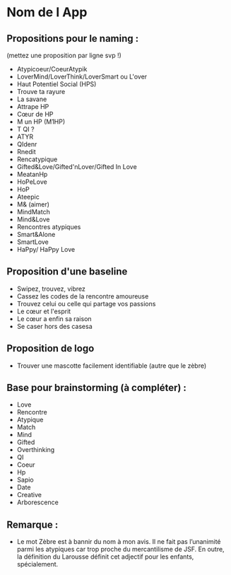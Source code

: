 # Nom de l App


## Propositions pour le naming :
(mettez une proposition par ligne svp !)

- Atypicoeur/CoeurAtypik
- LoverMind/LoverThink/LoverSmart ou L'over 
- Haut Potentiel Social (HPS)
- Trouve ta rayure
- La savane
- Attrape HP
- Cœur de HP
- M un HP (M1HP)
- T QI ?
- ATYR
- QIdenr
- Rnedit
- Rencatypique
- Gifted&Love/Gifted'nLover/Gifted In Love
- MeatanHp
- HoPeLove
- HoP 
- Ateepic
- M& (aimer)
- MindMatch
- Mind&Love
- Rencontres atypiques
- Smart&Alone
- SmartLove
- HaPpy/ HaPpy Love


## Proposition d'une baseline 
- Swipez, trouvez, vibrez
- Cassez les codes de la rencontre amoureuse
- Trouvez celui ou celle qui partage vos passions
- Le cœur et l'esprit 
- Le cœur a enfin sa raison
- Se caser hors des casesa


## Proposition de logo
- Trouver une mascotte facilement identifiable (autre que le zèbre)


## Base pour brainstorming (à compléter) :
- Love
- Rencontre
- Atypique
- Match
- Mind
- Gifted
- Overthinking
- QI
- Coeur
- Hp
- Sapio
- Date
- Creative
- Arborescence

## Remarque :
- Le mot Zèbre est à bannir du nom à mon avis. Il ne fait pas l’unanimité parmi les atypiques car trop proche du mercantilisme de JSF. En outre, la définition du Larousse définit cet adjectif pour les enfants, spécialement.


